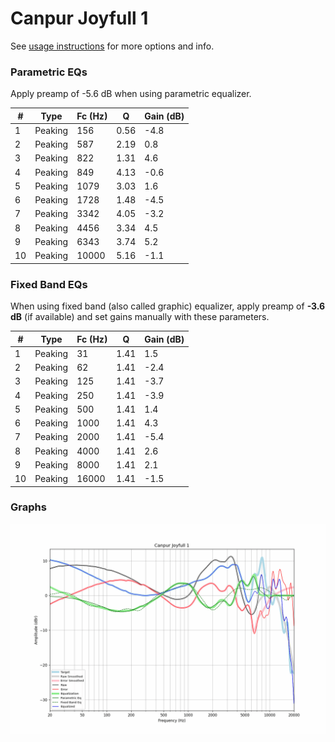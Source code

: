 # Canpur Joyfull 1
See [usage instructions](https://github.com/jaakkopasanen/AutoEq#usage) for more options and info.

### Parametric EQs
Apply preamp of -5.6 dB when using parametric equalizer.

|   # | Type    |   Fc (Hz) |    Q |   Gain (dB) |
|-----|---------|-----------|------|-------------|
|   1 | Peaking |       156 | 0.56 |        -4.8 |
|   2 | Peaking |       587 | 2.19 |         0.8 |
|   3 | Peaking |       822 | 1.31 |         4.6 |
|   4 | Peaking |       849 | 4.13 |        -0.6 |
|   5 | Peaking |      1079 | 3.03 |         1.6 |
|   6 | Peaking |      1728 | 1.48 |        -4.5 |
|   7 | Peaking |      3342 | 4.05 |        -3.2 |
|   8 | Peaking |      4456 | 3.34 |         4.5 |
|   9 | Peaking |      6343 | 3.74 |         5.2 |
|  10 | Peaking |     10000 | 5.16 |        -1.1 |

### Fixed Band EQs
When using fixed band (also called graphic) equalizer, apply preamp of **-3.6 dB** (if available) and set gains manually with these parameters.

|   # | Type    |   Fc (Hz) |    Q |   Gain (dB) |
|-----|---------|-----------|------|-------------|
|   1 | Peaking |        31 | 1.41 |         1.5 |
|   2 | Peaking |        62 | 1.41 |        -2.4 |
|   3 | Peaking |       125 | 1.41 |        -3.7 |
|   4 | Peaking |       250 | 1.41 |        -3.9 |
|   5 | Peaking |       500 | 1.41 |         1.4 |
|   6 | Peaking |      1000 | 1.41 |         4.3 |
|   7 | Peaking |      2000 | 1.41 |        -5.4 |
|   8 | Peaking |      4000 | 1.41 |         2.6 |
|   9 | Peaking |      8000 | 1.41 |         2.1 |
|  10 | Peaking |     16000 | 1.41 |        -1.5 |

### Graphs
![](./Canpur%20Joyfull%201.png)
